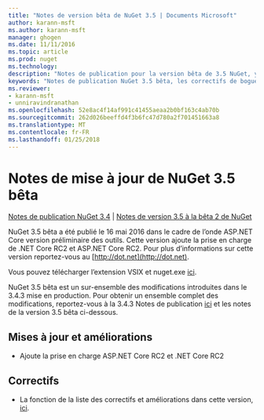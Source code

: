 ```yaml
---
title: "Notes de version bêta de NuGet 3.5 | Documents Microsoft"
author: karann-msft
ms.author: karann-msft
manager: ghogen
ms.date: 11/11/2016
ms.topic: article
ms.prod: nuget
ms.technology: 
description: "Notes de publication pour la version bêta de 3.5 NuGet, y compris les problèmes connus, les correctifs de bogues, les fonctionnalités ajoutées et dcr."
keywords: "Notes de publication NuGet 3.5 bêta, les correctifs de bogues, problèmes connus, ajouté des fonctionnalités, DCR"
ms.reviewer:
- karann-msft
- unniravindranathan
ms.openlocfilehash: 52e8ac4f14af991c41455aeaa2b0bf163c4ab70b
ms.sourcegitcommit: 262d026beeffd4f3b6fc47d780a2f701451663a8
ms.translationtype: MT
ms.contentlocale: fr-FR
ms.lasthandoff: 01/25/2018
---
```

# <a name="nuget-35-beta-release-notes"></a>Notes de mise à jour de NuGet 3.5 bêta

[Notes de publication NuGet 3.4](../release-notes/nuget-3.4.md) | [Notes de version 3.5 à la bêta 2 de NuGet](../release-notes/nuget-3.5-Beta2.md)

NuGet 3.5 bêta a été publié le 16 mai 2016 dans le cadre de l’onde ASP.NET Core version préliminaire des outils. Cette version ajoute la prise en charge de .NET Core RC2 et ASP.NET Core RC2. Pour plus d’informations sur cette version reportez-vous au [http://dot.net](http://dot.net).

Vous pouvez télécharger l’extension VSIX et nuget.exe [ici](https://dist.nuget.org/index.html).

NuGet 3.5 bêta est un sur-ensemble des modifications introduites dans le 3.4.3 mise en production. Pour obtenir un ensemble complet des modifications, reportez-vous à la 3.4.3 Notes de publication [ici](https://github.com/NuGet/Home/issues?q=is%3Aissue+milestone%3A3.4.3+is%3Aclosed) et les notes de la version 3.5 bêta ci-dessous.

## <a name="updates-and-improvements"></a>Mises à jour et améliorations

* Ajoute la prise en charge ASP.NET Core RC2 et .NET Core RC2

## <a name="fixes"></a>Correctifs

* La fonction de la liste des correctifs et améliorations dans cette version, [ici](https://github.com/NuGet/Home/issues?q=is%3Aissue+milestone%3A%223.5+Beta%22+is%3Aclosed).